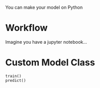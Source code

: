 You can make your model on Python

# Workflow

Imagine you have a jupyter notebook...

# Custom Model Class

```
train()
predict()
```